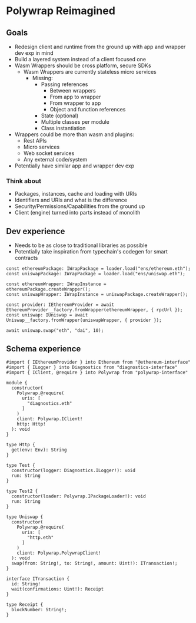 # Polywrap Reimagined

## Goals
- Redesign client and runtime from the ground up with app and wrapper dev exp in mind
- Build a layered system instead of a client focused one
- Wasm Wrappers should be cross platform, secure SDKs
  - Wasm Wrappers are currently stateless micro services
    - Missing:
      - Passing references
          - Between wrappers
          - From app to wrapper
          - From wrapper to app
          - Object and function references
      - State (optional)
      - Multiple classes per module
      - Class instantiation
- Wrappers could be more than wasm and plugins:
  - Rest APIs
  - Micro services
  - Web socket services
  - Any external code/system
- Potentially have similar app and wrapper dev exp

### Think about
- Packages, instances, cache and loading with URIs
- Identifiers and URIs and what is the difference
- Security/Permissions/Capabilities from the ground up
- Client (engine) turned into parts instead of monolith


## Dev experience
- Needs to be as close to traditional libraries as possible
- Potentially take inspiration from typechain's codegen for smart contracts 
```typescript=
const ethereumPackage: IWrapPackage = loader.load("ens/ethereum.eth");
const uniswapPackage: IWrapPackage = loader.load("ens/uniswap.eth");

const ethereumWrapper: IWrapInstance = ethereumPackage.createWrapper();
const uniswapWrapper: IWrapInstance = uniswapPackage.createWrapper();

const provider: IEthereumProvider = await EthereumProvider__factory.fromWrapper(ethereumWrapper, { rpcUrl });
const uniswap: IUniswap = await Uniswap__factory.fromWrapper(uniswapWrapper, { provider });

await uniswap.swap("eth", "dai", 10);
```

## Schema experience
```graphql=
#import { IEthereumProvider } into Ethereum from "@ethereum-interface"
#import { ILogger } into Diagnostics from "diagnostics-interface"
#import { IClient, @require } into Polywrap from "polywrap-interface"

module {
  constructor(
    Polywrap.@require(
      uris: [
        "diagnostics.eth"
      ]
    )
    client: Polywrap.IClient!
    http: Http!
  ): void
}

type Http {
  get(env: Env): String
}

type Test {
  constructor(logger: Diagnostics.ILogger!): void
  run: String
}

type Test2 {
  constructor(loader: Polywrap.IPackageLoader!): void
  run: String
}

type Uniswap {
  constructor(
    Polywrap.@require(
      uris: [
        "http.eth"
      ]
    )
    client: Polywrap.PolywrapClient!
  ): void
  swap(from: String!, to: String!, amount: Uint!): ITransaction!;
}

interface ITransaction {
  id: String!
  wait(confirmations: Uint!): Receipt
}

type Receipt {
  blockNumber: String!;
}
```
